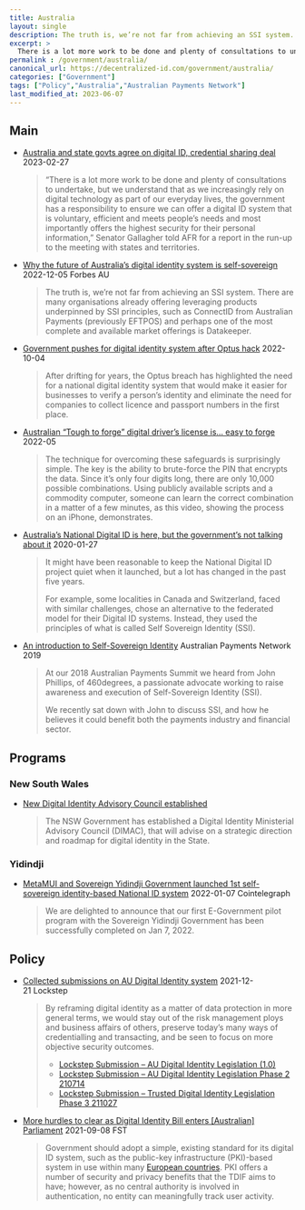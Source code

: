 ```yaml
---
title: Australia
layout: single
description: The truth is, we’re not far from achieving an SSI system.
excerpt: >
  There is a lot more work to be done and plenty of consultations to undertake, but we understand that as we increasingly rely on digital technology as part of our everyday lives, the government has a responsibility to ensure we can offer a digital ID system that is voluntary, efficient and meets people’s needs and most importantly offers the highest security for their personal information
permalink : /government/australia/
canonical_url: https://decentralized-id.com/government/australia/
categories: ["Government"]
tags: ["Policy","Australia","Australian Payments Network"]
last_modified_at: 2023-06-07
---
```


## Main
* [Australia and state govts agree on digital ID, credential sharing deal](https://www.biometricupdate.com/202302/australia-and-state-govts-agree-on-digital-id-credential-sharing-deal) 2023-02-27
  > “There is a lot more work to be done and plenty of consultations to undertake, but we understand that as we increasingly rely on digital technology as part of our everyday lives, the government has a responsibility to ensure we can offer a digital ID system that is voluntary, efficient and meets people’s needs and most importantly offers the highest security for their personal information,” Senator Gallagher told AFR for a report in the run-up to the meeting with states and territories.
* [Why the future of Australia’s digital identity system is self-sovereign](https://www.forbes.com.au/news/innovation/why-the-future-of-australias-digital-identity-system-is-self-sovereign/) 2022-12-05 Forbes AU
  > The truth is, we’re not far from achieving an SSI system. There are many organisations already offering leveraging products underpinned by SSI principles, such as ConnectID from Australian Payments (previously EFTPOS) and perhaps one of the most complete and available market offerings is Datakeeper.
* [Government pushes for digital identity system after Optus hack](https://www.afr.com/technology/government-pushes-for-digital-identity-system-after-optus-hack-20220928-p5blrf) 2022-10-04
  > After drifting for years, the Optus breach has highlighted the need for a national digital identity system that would make it easier for businesses to verify a person’s identity and eliminate the need for companies to collect licence and passport numbers in the first place.
* [Australian “Tough to forge” digital driver’s license is… easy to forge](https://arstechnica.com/information-technology/2022/05/digital-drivers-license-used-by-4m-australians-is-a-snap-to-forge/) 2022-05
  > The technique for overcoming these safeguards is surprisingly simple. The key is the ability to brute-force the PIN that encrypts the data. Since it’s only four digits long, there are only 10,000 possible combinations. Using publicly available scripts and a commodity computer, someone can learn the correct combination in a matter of a few minutes, as this video, showing the process on an iPhone, demonstrates.
* [Australia’s National Digital ID is here, but the government’s not talking about it](https://theconversation.com/australias-national-digital-id-is-here-but-the-governments-not-talking-about-it-130200) 2020-01-27
  > It might have been reasonable to keep the National Digital ID project quiet when it launched, but a lot has changed in the past five years.
  > 
  > For example, some localities in Canada and Switzerland, faced with similar challenges, chose an alternative to the federated model for their Digital ID systems. Instead, they used the principles of what is called Self Sovereign Identity (SSI).
* [An introduction to Self-Sovereign Identity](https://www.auspaynet.com.au/insights/Blog/Self-Sovereign-Identity) Australian Payments Network 2019
  > At our 2018 Australian Payments Summit we heard from John Phillips, of 460degrees, a passionate advocate working to raise awareness and execution of Self-Sovereign Identity (SSI).
  > 
  > We recently sat down with John to discuss SSI, and how he believes it could benefit both the payments industry and financial sector.

## Programs
### New South Wales
* [New Digital Identity Advisory Council established](https://www.nsw.gov.au/media-releases/new-digital-identity-advisory-council-established)
  > The NSW Government has established a Digital Identity Ministerial Advisory Council (DIMAC), that will advise on a strategic direction and roadmap for digital identity in the State.

### Yidindji
* [MetaMUI and Sovereign Yidindji Government launched 1st self-sovereign identity-based National ID system](https://cointelegraph.com/press-releases/metamui-and-sovereign-yidindji-government-launched-1st-self-sovereign-identity-based-national-id-system) 2022-01-07 Cointelegraph
  > We are delighted to announce that our first E-Government pilot program with the Sovereign Yidindji Government has been successfully completed on Jan 7, 2022.

## Policy
* [Collected submissions on AU Digital Identity system](https://lockstep.com.au/collected-submissions-on-au-digital-identity-system/) 2021-12-21 Lockstep
  > By reframing digital identity as a matter of data protection in more general terms, we would stay out of the risk management ploys and business affairs of others, preserve today’s many ways of credentialling and transacting, and be seen to focus on more objective security outcomes.
  > * [Lockstep Submission – AU Digital Identity Legislation (1.0)](https://lockstep.com.au/wp-content/uploads/2021/12/Lockstep-Submission-AU-Digital-Identity-Legislation-1.0.pdf) 
  > * [Lockstep Submission – AU Digital Identity Legislation Phase 2 210714](https://lockstep.com.au/wp-content/uploads/2021/12/Lockstep-Submission-AU-Digital-Identity-Legislation-Phase-2-210714.pdf) 
  > * [Lockstep Submission – Trusted Digital Identity Legislation Phase 3 211027](https://lockstep.com.au/wp-content/uploads/2021/12/Lockstep-Submission-Trusted-Digital-Identity-Legislation-Phase-3-211027.pdf)
* [More hurdles to clear as Digital Identity Bill enters [Australian] Parliament](https://fst.net.au/government-news/more-hurdles-to-clear-as-digital-identity-bill-enters-parliament-2/) 2021-09-08 FST
  > Government should adopt a simple, existing standard for its digital ID system, such as the public-key infrastructure (PKI)-based system in use within many [European countries](https://www.enisa.europa.eu/topics/csirts-in-europe/glossary/public-key-infrastructure-pki). PKI offers a number of security and privacy benefits that the TDIF aims to have; however, as no central authority is involved in authentication, no entity can meaningfully track user activity.

